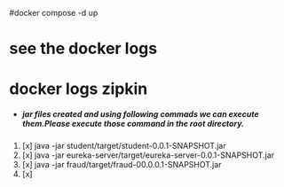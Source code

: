 



#docker compose -d up
# see the docker logs
# docker logs zipkin
* ##### jar files created and using following commads we can execute them.Please execute those command in the root directory.
1. [x] java -jar student/target/student-0.0.1-SNAPSHOT.jar
2. [x] java -jar eureka-server/target/eureka-server-0.0.1-SNAPSHOT.jar
3. [x] java -jar fraud/target/fraud-00.0.0.1-SNAPSHOT.jar
4. [x] 